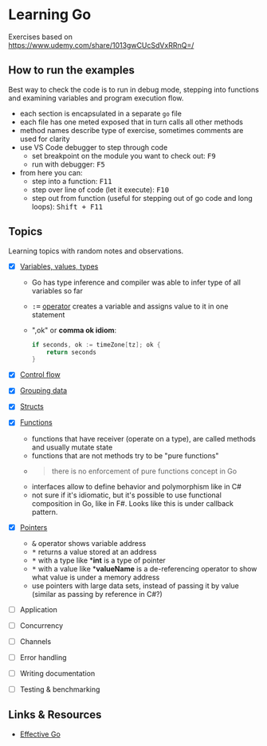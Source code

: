 # Learning Go

Exercises based on https://www.udemy.com/share/1013gwCUcSdVxRRnQ=/

## How to run the examples

Best way to check the code is to run in debug mode, stepping into functions and examining variables and program execution flow.

- each section is encapsulated in a separate `go` file
- each file has one meted exposed that in turn calls all other methods
- method names describe type of exercise, sometimes comments are used for clarity
- use VS Code debugger to step through code
  - set breakpoint on the module you want to check out: <kbd>F9</kbd>
  - run with debugger: <kbd>F5</kbd>
- from here you can:
  - step into a function: <kbd>F11</kbd>
  - step over line of code (let it execute): <kbd>F10</kbd>
  - step out from function (useful for stepping out of go code and long loops): <kbd>Shift + F11</kbd>

## Topics

Learning topics with random notes and observations.

- [x] [Variables, values, types](./basics/01-variables-value-types.go)

  - Go has type inference and compiler was able to infer type of all variables so far
  - <kbd>:=</kbd> [operator](https://golang.org/ref/spec#Short_variable_declarations) creates a variable and assigns value to it in one statement
  - ",ok" or **comma ok idiom**:

      ```go
      if seconds, ok := timeZone[tz]; ok {
          return seconds
      }
      ```

- [x] [Control flow](basics/03-control-flow.go)
- [x] [Grouping data](basics/04-grouping-data.go)
- [x] [Structs](basics/05-structs.go)
- [x] [Functions](functions/01-functions.go)
  - functions that have receiver (operate on a type), are called methods and usually mutate state
  - functions that are not methods try to be "pure functions"
  - > there is no enforcement of pure functions concept in Go
  - interfaces allow to define behavior and polymorphism like in C#
  - not sure if it's idiomatic, but it's possible to use functional composition in Go, like in F#. Looks like this is under callback pattern.

- [x] [Pointers](pointers/01-pointers.go)
  - <kbd>&</kbd> operator shows variable address
  - <kbd>*</kbd> returns a value stored at an address
  - <kbd>*</kbd> with a type like ***int** is a type of pointer
  - <kbd>*</kbd> with a value like ***valueName** is a de-referencing operator to show what value is under a memory address
  - use pointers with large data sets, instead of passing it by value (similar as passing by reference in C#?)

- [ ] Application
- [ ] Concurrency
- [ ] Channels
- [ ] Error handling
- [ ] Writing documentation
- [ ] Testing & benchmarking

## Links & Resources

- [Effective Go](https://golang.org/doc/effective_go)